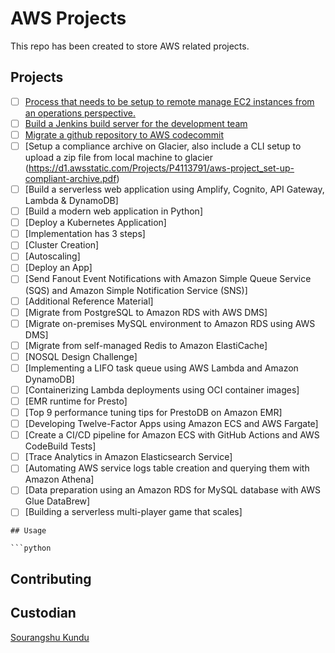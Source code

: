 # AWS Projects

This repo has been created to store AWS related projects.

## Projects
 
- [ ] [Process that needs to be setup to remote manage EC2 instances from an operations perspective.](https://aws.amazon.com/getting-started/hands-on/remotely-run-commands-ec2-instance-systems-manager/) 
- [ ] [Build a Jenkins build server for the development team](https://d1.awsstatic.com/Projects/P5505030/aws-project_Jenkins-build-server.pdf?refid=gs_card)
- [ ] [Migrate a github repository to AWS codecommit](https://docs.aws.amazon.com/codecommit/latest/userguide/how-to-migrate-repository-existing.html)
- [ ] [Setup a compliance archive on Glacier, also include a CLI setup to upload a zip file from local machine to glacier (https://d1.awsstatic.com/Projects/P4113791/aws-project_set-up-compliant-archive.pdf)
- [ ] [Build a serverless web application using Amplify, Cognito, API Gateway, Lambda & DynamoDB] 
- [ ] [Build a modern web application in Python]
- [ ] [Deploy a Kubernetes Application]
- [ ] [Implementation has 3 steps]
- [ ] [Cluster Creation]
- [ ] [Autoscaling]
- [ ] [Deploy an App] 
- [ ] [Send Fanout Event Notifications with Amazon Simple Queue Service (SQS) and Amazon Simple Notification Service (SNS)]
- [ ] [Additional Reference Material]
- [ ] [Migrate from PostgreSQL to Amazon RDS with AWS DMS]
- [ ] [Migrate on-premises MySQL environment to Amazon RDS using AWS DMS]
- [ ] [Migrate from self-managed Redis to Amazon ElastiCache]
- [ ] [NOSQL Design Challenge]
- [ ] [Implementing a LIFO task queue using AWS Lambda and Amazon DynamoDB]
- [ ] [Containerizing Lambda deployments using OCI container images]
- [ ] [EMR runtime for Presto]
- [ ] [Top 9 performance tuning tips for PrestoDB on Amazon EMR]
- [ ] [Developing Twelve-Factor Apps using Amazon ECS and AWS Fargate]
- [ ] [Create a CI/CD pipeline for Amazon ECS with GitHub Actions and AWS CodeBuild Tests]
- [ ] [Trace Analytics in Amazon Elasticsearch Service]
- [ ] [Automating AWS service logs table creation and querying them with Amazon Athena]
- [ ] [Data preparation using an Amazon RDS for MySQL database with AWS Glue DataBrew]
- [ ] [Building a serverless multi-player game that scales]
```
## Usage

```python

```

## Contributing


## Custodian

[Sourangshu Kundu](sourangshu04@gmail.com)
